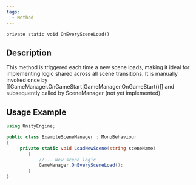 ```yaml
---
tags:
  - Method
---
```

```
private static void OnEverySceneLoad()
```
## Description
This method is triggered each time a new scene loads, making it ideal for implementing logic shared across all scene transitions. It is manually invoked once by [[GameManager.OnGameStart|GameManager.OnGameStart()]] and subsequently called by SceneManager (not yet implemented).
## Usage Example
```cs
using UnityEngine;

public class ExampleSceneManager : MonoBehaviour
{ 
	 private static void LoadNewScene(string sceneName)
        {
			//... New scene logic
			GameManager.OnEverySceneLoad();
        }
}
```